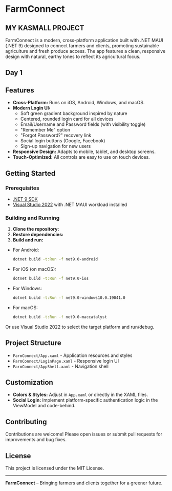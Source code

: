# FarmConnect
## MY KASMALL PROJECT
FarmConnect is a modern, cross-platform application built with .NET MAUI (.NET 9) designed to connect farmers and clients, promoting sustainable agriculture and fresh produce access. The app features a clean, responsive design with natural, earthy tones to reflect its agricultural focus.
## Day 1
## Features

- **Cross-Platform:** Runs on iOS, Android, Windows, and macOS.
- **Modern Login UI:**  
  - Soft green gradient background inspired by nature    
  - Centered, rounded login card for all devices  
  - Email/Username and Password fields (with visibility toggle)  
  - "Remember Me" option  
  - "Forgot Password?" recovery link  
  - Social login buttons (Google, Facebook)  
  - Sign-up navigation for new users  
- **Responsive Design:** Adapts to mobile, tablet, and desktop screens.
- **Touch-Optimized:** All controls are easy to use on touch devices.

## Getting Started

### Prerequisites

- [.NET 9 SDK](https://dotnet.microsoft.com/download/dotnet/9.0)
- [Visual Studio 2022](https://visualstudio.microsoft.com/) with .NET MAUI workload installed

### Building and Running

1. **Clone the repository:**
2. **Restore dependencies:**
3. **Build and run:**
- For Android:
  ```sh
  dotnet build -t:Run -f net9.0-android
  ```
- For iOS (on macOS):
  ```sh
  dotnet build -t:Run -f net9.0-ios
  ```
- For Windows:
  ```sh
  dotnet build -t:Run -f net9.0-windows10.0.19041.0
  ```
- For macOS:
  ```sh
  dotnet build -t:Run -f net9.0-maccatalyst
  ```

Or use Visual Studio 2022 to select the target platform and run/debug.

## Project Structure

- `FarmConnect/App.xaml` - Application resources and styles
- `FarmConnect/LoginPage.xaml` - Responsive login UI
- `FarmConnect/AppShell.xaml` - Navigation shell

## Customization
- **Colors & Styles:** Adjust in `App.xaml` or directly in the XAML files.
- **Social Login:** Implement platform-specific authentication logic in the ViewModel and code-behind.

## Contributing

Contributions are welcome! Please open issues or submit pull requests for improvements and bug fixes.

## License

This project is licensed under the MIT License.

---

**FarmConnect** – Bringing farmers and clients together for a greener future.
